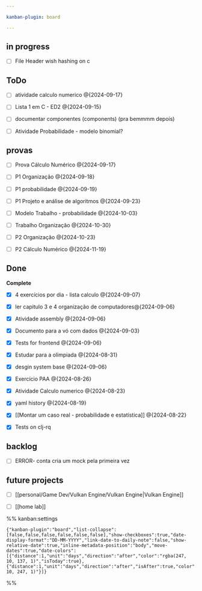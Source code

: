 ```yaml
---

kanban-plugin: board

---
```


## in progress

- [ ] File Header wish hashing on c


## ToDo

- [ ] atividade calculo numerico @{2024-09-17}
- [ ] Lista 1 em C - ED2 @{2024-09-15}
- [ ] documentar componentes (components) (pra bemmmm depois)
- [ ] Atividade Probabilidade - modelo binomial?


## provas

- [ ] Prova Cálculo Numérico @{2024-09-17}
- [ ] P1 Organização @{2024-09-18}
- [ ] P1 probabilidade @{2024-09-19}
- [ ] P1 Projeto e análise de algoritmos @{2024-09-23}
- [ ] Modelo Trabalho - probabilidade @{2024-10-03}
- [ ] Trabalho Organização @{2024-10-30}
- [ ] P2 Organização @{2024-10-23}
- [ ] P2 Cálculo Numérico @{2024-11-19}


## Done

**Complete**
- [x] 4 exercícios por dia - lista calculo @{2024-09-07}
- [x] ler capitulo 3 e 4 organização de computadores@{2024-09-06}
- [x] Atividade assembly @{2024-09-06}
- [x] Documento para a vó com dados @{2024-09-03}
- [x] Tests for frontend @{2024-09-06}
- [x] Estudar para a olimpiada @{2024-08-31}
- [x] desgin system base @{2024-09-06}
- [x] Exercício PAA @{2024-08-26}
- [x] Atividade Calculo numerico @{2024-08-23}
- [x] yaml history @{2024-08-19}
- [x] [[Montar um caso real - probabilidade e estatística]]
	@{2024-08-22}
- [x] Tests on clj-rq


## backlog

- [ ] ERROR- conta cria um mock pela primeira vez


## future projects

- [ ] [[personal/Game Dev/Vulkan Engine/Vulkan Engine|Vulkan Engine]]
- [ ] [[home lab]]




%% kanban:settings
```
{"kanban-plugin":"board","list-collapse":[false,false,false,false,false,false],"show-checkboxes":true,"date-display-format":"DD-MM-YYYY","link-date-to-daily-note":false,"show-relative-date":true,"inline-metadata-position":"body","move-dates":true,"date-colors":[{"distance":1,"unit":"days","direction":"after","color":"rgba(247, 10, 137, 1)","isToday":true},{"distance":1,"unit":"days","direction":"after","isAfter":true,"color":"rgba(152, 10, 247, 1)"}]}
```
%%